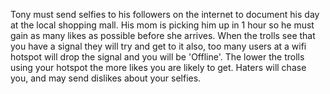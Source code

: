 Tony must send selfies to his followers on the internet to document his day at the local shopping mall. His mom is picking him up in 1 hour so he must gain as many likes as possible before she arrives.
When the trolls see that you have a signal they will try and get to it also, too many users at a wifi hotspot will drop the signal and you will be 'Offline'. The lower the trolls using your hotspot the more likes you are likely to get.
Haters will chase you, and may send dislikes about your selfies.